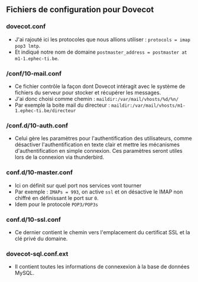## Fichiers de configuration pour Dovecot

### dovecot.conf

* J'ai rajouté ici les protocoles que nous allions utiliser : ```protocols = imap pop3 lmtp```.
* Et indiqué notre nom de domaine ```postmaster_address = postmaster at m1-1.ephec-ti.be```.

### /conf/10-mail.conf

* Ce fichier contrôle la façon dont Dovecot intéragit avec le système de fichiers du serveur pour stocker et récupérer les messages.
* J'ai donc choisi comme chemin : ```maildir:/var/mail/vhosts/%d/%n/```
* Par exemple la boite mail du directeur : ```maildir:/var/mail/vhosts/m1-1.ephec-ti.be/directeur```

### /conf.d/10-auth.conf

* Celui gère les paramètres pour l'authentification des utilisateurs, comme désactiver l'authentification en texte clair et mettre les mécanismes d'authentification en simple connexion. Ces paramètres seront utiles lors de la connexion via thunderbird.

### conf.d/10-master.conf

* Ici on définit sur quel port nos services vont tourner 
* Par exemple : ```IMAPs = 993```, on active ```ssl``` et on désactive le IMAP non chiffré en définissant le port sur ```0```.
* Idem pour le protocole ```POP3/POP3s```

### conf.d/10-ssl.conf

* Ce dernier contient le chemin vers l'emplacement du certificat SSL et la clé privé du domaine.

### dovecot-sql.conf.ext

* Il contient toutes les informations de connexexion à la base de données MySQL.
